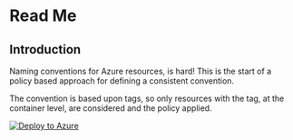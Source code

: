 # Read Me

## Introduction

Naming conventions for Azure resources, is hard!  This is the start of a policy based approach for defining a consistent convention.

The convention is based upon tags, so only resources with the tag, at the container level, are considered and the policy applied.

[![Deploy to Azure](https://aka.ms/deploytoazurebutton)](https://portal.azure.com/#create/Microsoft.Template/uri/https%3A%2F%2Fraw.githubusercontent.com%2Fdrewkg%2FAzure%2Ffeature%2FNameGuardrails%2FARM%2FPolicy%2FNamingConventions%2FazureDeploy.json)
